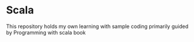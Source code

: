 # Scala
This repository holds my own learning with sample coding primarily guided by Programming with scala book
